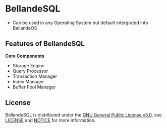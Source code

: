 # BellandeSQL
- Can be used in any Operating System but default intergrated into BellandeOS

## Features of BellandeSQL
**Core Components**
  - Storage Engine
  - Query Processor
  - Transaction Manager
  - Index Manager
  - Buffer Pool Manager

## License

BellandeSQL is distributed under the [GNU General Public License v3.0](https://www.gnu.org/licenses/gpl-3.0.en.html), see [LICENSE](https://github.com/Algorithm-Model-Research/BellandeSQL/blob/main/LICENSE) and [NOTICE](https://github.com/Algorithm-Model-Research/bellande_rust_executable/blob/main/LICENSE) for more information.
